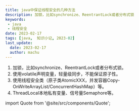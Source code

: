 ```yaml
---
title: java中保证线程安全的几种方法
description: 加锁，比如synchronize、ReentrantLock或者分布式锁
keywords:
 - java
 - 线程安全
date: 2023-02-17
tags: [java,  知识小记, 2023-02]
last_update:
  date: 2023-02-17
  author: machu
---
```





1. 加锁，比如synchronize、ReentrantLock或者分布式锁。
2. 使用volatile声明变量，轻量级同步，不能保证原子性。
3. 使用线程安全类（原子类AtomicXXX，并发容器Copy-OnWriteArrayList/ConcurrentHashMap）等。
4. ThreadLocal本地私有变量、信号量Semaphore等。



import Quote from '@site/src/components/Quote';

> <Quote></Quote>
